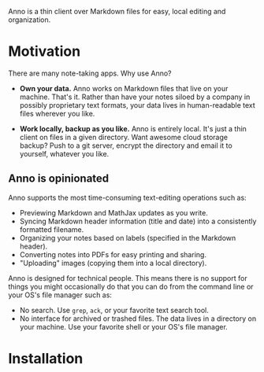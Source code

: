 Anno is a thin client over Markdown files for easy, local editing and organization.


# Motivation

There are many note-taking apps. Why use Anno?

- **Own your data.** Anno works on Markdown files that live on your machine. That's it. Rather than have your notes siloed by a company in possibly proprietary text formats, your data lives in human-readable text files wherever you like.

- **Work locally, backup as you like.** Anno is entirely local. It's just a thin client on files in a given directory. Want awesome cloud storage backup? Push to a git server, encrypt the directory and email it to yourself, whatever you like.

## Anno is opinionated

Anno supports the most time-consuming text-editing operations such as:

- Previewing Markdown and MathJax updates as you write.
- Syncing Markdown header information (title and date) into a consistently formatted filename.
- Organizing your notes based on labels (specified in the Markdown header).
- Converting notes into PDFs for easy printing and sharing.
- "Uploading" images (copying them into a local directory).

Anno is designed for technical people. This means there is no support for things you might occasionally do that you can do from the command line or your OS's file manager such as:

- No search. Use `grep`, `ack`, or your favorite text search tool.
- No interface for archived or trashed files. The data lives in a directory on your machine. Use your favorite shell or your OS's file manager.

# Installation
